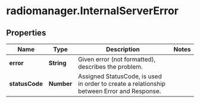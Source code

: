 # radiomanager.InternalServerError

## Properties
Name | Type | Description | Notes
------------ | ------------- | ------------- | -------------
**error** | **String** | Given error (not formatted), describes the problem. | 
**statusCode** | **Number** | Assigned StatusCode, is used in order to create a relationship between Error and Response. | 


